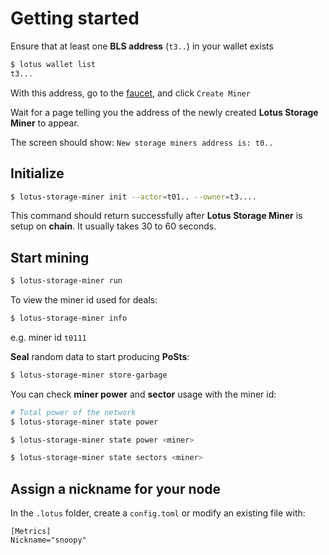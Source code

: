 # Getting started

Ensure that at least one **BLS address** (`t3..`) in your wallet exists

```sh
$ lotus wallet list
t3...
```

With this address, go to the [faucet](https://lotus-faucet.kittyhawk.wtf/miner.html), and
click `Create Miner`

Wait for a page telling you the address of the newly created **Lotus Storage Miner** to appear.

The screen should show: `New storage miners address is: t0..`

## Initialize

```sh
$ lotus-storage-miner init --actor=t01.. --owner=t3....
```

This command should return successfully after **Lotus Storage Miner** is setup on **chain**. It usually takes 30 to 60 seconds.

## Start mining

```sh
$ lotus-storage-miner run
```

To view the miner id used for deals:

```sh
$ lotus-storage-miner info
```

e.g. miner id `t0111`

**Seal** random data to start producing **PoSts**:

```sh
$ lotus-storage-miner store-garbage
```

You can check **miner power** and **sector** usage with the miner id:

```sh
# Total power of the network
$ lotus-storage-miner state power

$ lotus-storage-miner state power <miner>

$ lotus-storage-miner state sectors <miner>
```

## Assign a nickname for your node

In the `.lotus` folder, create a `config.toml` or modify an existing file with:

```
[Metrics]
Nickname="snoopy"
```
